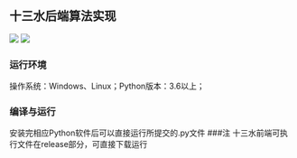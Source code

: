 ## 十三水后端算法实现
![](https://img.shields.io/badge/language-python-{green}.svg)
![](https://img.shields.io/badge/license-MIT-{green}.svg)
### 运行环境
操作系统：Windows、Linux；Python版本：3.6以上；
### 编译与运行
安装完相应Python软件后可以直接运行所提交的.py文件
###注
十三水前端可执行文件在release部分，可直接下载运行
